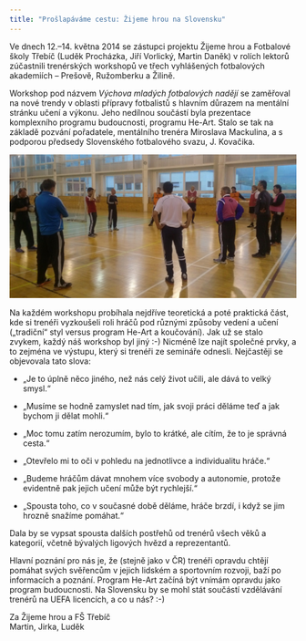 ```yaml
---
title: "Prošlapáváme cestu: Žijeme hrou na Slovensku"
---
```


Ve dnech 12.–14. května 2014 se zástupci projektu Žijeme hrou a Fotbalové školy Třebíč (Luděk Procházka, Jiří Vorlický, Martin Daněk) v rolích lektorů zúčastnili trenérských workshopů ve třech vyhlášených fotbalových akademiích – Prešově, Ružomberku a Žilině.

Workshop pod názvem *Výchova mladých fotbalových nadějí* se zaměřoval na nové trendy v oblasti přípravy fotbalistů s hlavním důrazem na mentální stránku učení a výkonu. Jeho nedílnou součástí byla prezentace komplexního programu budoucnosti, programu He-Art. Stalo se tak na  základě pozvání pořadatele, mentálního trenéra Miroslava Mackulina, a s podporou předsedy Slovenského fotbalového svazu, J. Kovačika.

<img src="/blog/img/slovensko-1.jpg" alt="Martin Daněk (v červeném) s Jiřím Vorlickým diskutují s trenéry" class="img-responsive">

Na každém workshopu probíhala nejdříve teoretická a poté praktická část, kde si trenéři vyzkoušeli roli hráčů pod různými způsoby vedení a učení („tradiční“ styl versus program He-Art a koučování). Jak už se stalo zvykem, každý náš workshop byl jiný :-) Nicméně lze najít společné prvky, a to zejména ve výstupu, který si trenéři ze semináře odnesli. Nejčastěji se objevovala tato slova:

* „Je to úplně něco jiného, než nás celý život učili, ale dává to velký smysl.“

* „Musíme se hodně zamyslet nad tím, jak svoji práci děláme teď a jak bychom ji dělat mohli.“

* „Moc tomu zatím nerozumím, bylo to krátké, ale cítím, že to je správná cesta.“

* „Otevřelo mi to oči v pohledu na jednotlivce a individualitu hráče.“

* „Budeme hráčům dávat mnohem více svobody a autonomie, protože evidentně pak jejich učení může být rychlejší.“

* „Spousta toho, co v současné době děláme, hráče brzdí, i když se jim hrozně snažíme pomáhat.“

Dala by se vypsat spousta dalších postřehů od trenérů všech věků a kategorií, včetně bývalých ligových hvězd a reprezentantů.

Hlavní poznání pro nás je, že (stejně jako v ČR) trenéři opravdu chtějí pomáhat svých svěřencům v jejich lidském a sportovním rozvoji, baží po informacích a poznání. Program He-Art začíná být vnímám opravdu jako program budoucnosti. Na Slovensku by se mohl stát součástí vzdělávání trenérů na UEFA licencích, a co u nás? :-)

Za Žijeme hrou a FŠ Třebíč  
Martin, Jirka, Luděk